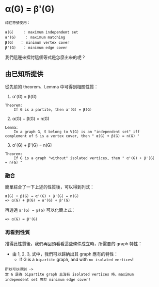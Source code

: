# α(G) = β'(G)

```
標住符號使用：

α(G)    ： maximum independent set
α'(G)    ： maximum matching
β(G)   ： minimum vertex cover
β'(G)   ： minimum edge cover
```

我們這邊來探討這個等式是怎麼出來的呢？

## 由已知所提供

從先前的 theorem、Lemma 中可得到相關性質：

1. α'(G) = β(G) 
```
Theorem:
    If G is a partite, then α'(G) = β(G) 
```

2. α(G) + β(G) = n(G) 
```
Lemma:
    In a graph G, S belong to V(G) is an "independent set" iff complement of S is a vertex cover, then " α(G) + β(G) = n(G) "
```

3. α'(G) + β'(G) = n(G) 
```
Theorem:
    If G is a graph "without" isolated vertices, then " α'(G) + β'(G) = n(G) "
```

### 融合

簡單綜合了一下上述的性質後，可以得到列式：
```
α(G) + β(G) = α'(G) + β'(G) = n(G)
=> α(G) + β(G) = α'(G) + β'(G)
```
再透過 ` α'(G) = β(G) ` 可以化簡上式：
```
=> α(G) = β'(G)
```

### 再看到性質

推得此性質後，我們再回頭看看這些條件成立時，所需要的 graph 特性：
* 由 1, 2, 3, 式中，我們可以歸納出其 graph 應有的特性：
    * If G is a `bipartite` graph, and with `no isolated vertices`!

```
所以可以得到 -> 
當 G 是為 bipartite graph 且沒有 isolated vertices 時，maximum independent set 等於 minimum edge cover!
```